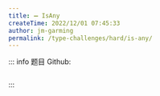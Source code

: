 ```yaml
---
title: ➖ IsAny
createTime: 2022/12/01 07:45:33
author: jm-garming
permalink: /type-challenges/hard/is-any/
---
```


::: info 题目
Github: []()

```ts

```

:::
